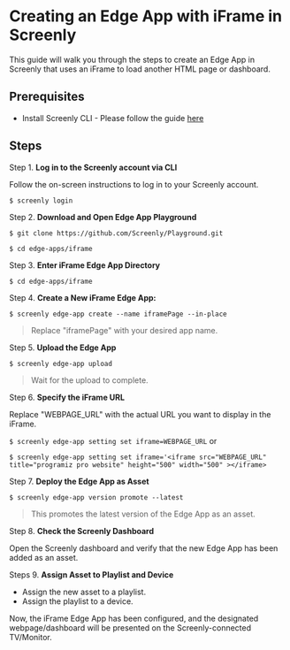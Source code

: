 # Creating an Edge App with iFrame in Screenly

This guide will walk you through the steps to create an Edge App in Screenly that uses an iFrame to load another HTML page or dashboard.

## Prerequisites

* Install Screenly CLI - Please follow the guide [here](https://github.com/Screenly/cli)

## Steps

Step 1. **Log in to the Screenly account via CLI**

Follow the on-screen instructions to log in to your Screenly account.

   `$ screenly login`

Step 2. **Download and Open Edge App Playground**

`$ git clone https://github.com/Screenly/Playground.git`

`$ cd edge-apps/iframe`

Step 3. **Enter iFrame Edge App Directory**

`$ cd edge-apps/iframe`

Step 4. **Create a New iFrame Edge App:**

`$ screenly edge-app create --name iframePage --in-place`

> Replace "iframePage" with your desired app name.

Step 5. **Upload the Edge App**

`$ screenly edge-app upload`

> Wait for the upload to complete.

Step 6. **Specify the iFrame URL**

Replace "WEBPAGE_URL" with the actual URL you want to display in the iFrame.

`$ screenly edge-app setting set iframe=WEBPAGE_URL`
or

`$ screenly edge-app setting set iframe='<iframe src="WEBPAGE_URL" title="programiz pro website" height="500" width="500" ></iframe>`

Step 7. **Deploy the Edge App as Asset**

`$ screenly edge-app version promote --latest`

> This promotes the latest version of the Edge App as an asset.

Step 8. **Check the Screenly Dashboard**

Open the Screenly dashboard and verify that the new Edge App has been added as an asset.

Steps 9. **Assign Asset to Playlist and Device**

* Assign the new asset to a playlist.
* Assign the playlist to a device.

Now, the iFrame Edge App has been configured, and the designated webpage/dashboard will be presented on the Screenly-connected TV/Monitor.
